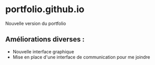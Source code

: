 # portfolio.github.io
Nouvelle version du portfolio

Améliorations diverses : 
---
- Nouvelle interface graphique
- Mise en place d'une interface de communication pour me joindre